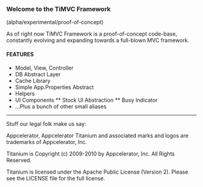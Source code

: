 ### Welcome to the **TiMVC Framework**
(alpha/experimental/proof-of-concept)

As of right now TiMVC Framework is a proof-of-concept code-base, constantly evolving and expanding towards a full-blown MVC framework.

#### FEATURES
* Model, View, Controller
* DB Abstract Layer
* Cache Library
* Simple App.Properties Abstract
* Helpers
* UI Components
** Stock UI Abstraction
** Busy Indicator 
* ...Plus a bunch of other small aliases
----------------------------------
Stuff our legal folk make us say:

Appcelerator, Appcelerator Titanium and associated marks and logos are 
trademarks of Appcelerator, Inc. 

Titanium is Copyright (c) 2009-2010 by Appcelerator, Inc. All Rights Reserved.

Titanium is licensed under the Apache Public License (Version 2). Please
see the LICENSE file for the full license.


